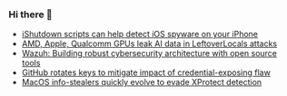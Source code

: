 ### Hi there 👋

<!--START_SECTION:feed-->
* [iShutdown scripts can help detect iOS spyware on your iPhone](https://www.bleepingcomputer.com/news/security/ishutdown-scripts-can-help-detect-ios-spyware-on-your-iphone/)
* [AMD, Apple, Qualcomm GPUs leak AI data in LeftoverLocals attacks](https://www.bleepingcomputer.com/news/security/amd-apple-qualcomm-gpus-leak-ai-data-in-leftoverlocals-attacks/)
* [Wazuh: Building robust cybersecurity architecture with open source tools](https://www.bleepingcomputer.com/news/security/wazuh-building-robust-cybersecurity-architecture-with-open-source-tools/)
* [GitHub rotates keys to mitigate impact of credential-exposing flaw](https://www.bleepingcomputer.com/news/security/github-rotates-keys-to-mitigate-impact-of-credential-exposing-flaw/)
* [MacOS info-stealers quickly evolve to evade XProtect detection](https://www.bleepingcomputer.com/news/security/macos-info-stealers-quickly-evolve-to-evade-xprotect-detection/)
<!--END_SECTION:feed-->

<!--
**frankenk/frankenk** is a ✨ _special_ ✨ repository because its `README.md` (this file) appears on your GitHub profile.

Here are some ideas to get you started:

- 🔭 I’m currently working on ...
- 🌱 I’m currently learning ...
- 👯 I’m looking to collaborate on ...
- 🤔 I’m looking for help with ...
- 💬 Ask me about ...
- 📫 How to reach me: ...
- 😄 Pronouns: ...
- ⚡ Fun fact: ...
-->



